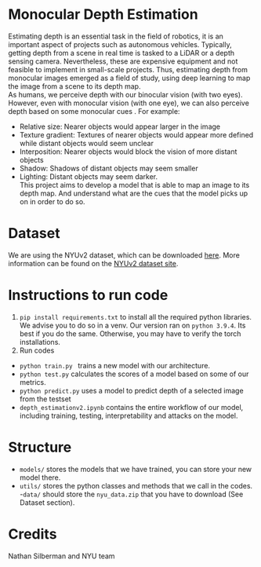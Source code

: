 
# Monocular Depth Estimation
Estimating depth is an essential task in the field of robotics, it is an important aspect of projects such as autonomous vehicles. Typically, getting depth from a scene in real time is tasked to a LiDAR or a depth sensing camera. Nevertheless, these are expensive equipment and not feasible to implement in small-scale projects. Thus, estimating depth from monocular images emerged as a field of study, using deep learning to map the image from a scene to its depth map.<br>
As humans, we perceive depth with our binocular vision (with two eyes). However, even with monocular vision (with one eye), we can also perceive depth based on some monocular cues . For example:
*	Relative size: Nearer objects would appear larger in the image
*	Texture gradient: Textures of nearer objects would appear more defined while distant objects would seem unclear
*	Interposition: Nearer objects would block the vision of more distant objects
*	Shadow: Shadows of distant objects may seem smaller
*	Lighting: Distant objects may seem darker.<br>
This project aims to develop a model that is able to map an image to its depth map. And understand what are the cues that the model picks up on in order to do so.<br>

# Dataset
We are using the NYUv2 dataset, which can be downloaded [here](https://www.googleapis.com/drive/v3/files/10UaPxzVFyepzXfEf-ODsgJ_0n8srZatm?alt=media&key=AIzaSyCkMUZY02iddrkxpM32Cb6_2nR8oWaBMw8).
More information can be found on the [NYUv2 dataset site](https://cs.nyu.edu/~silberman/datasets/nyu_depth_v2.html).

# Instructions to run code
1. ```pip install requirements.txt``` to install all the required python libraries. We advise you to do so in a venv. Our version ran on ```python 3.9.4```. Its best if you do the same. Otherwise, you may have to verify the torch installations.
2. Run codes
- ```python train.py ``` trains a new model with our architecture.
- ```python test.py``` calculates the scores of a model based on some of our metrics. 
- ```python predict.py``` uses a model to predict depth of a selected image from the testset
- ```depth_estimationv2.ipynb``` contains the entire workflow of our model, including training, testing, interpretability and attacks on the model.

# Structure
- ```models/``` stores the models that we have trained, you can store your new model there.
- ```utils/``` stores the python classes and methods that we call in the codes.
-```data/``` should store the ```nyu_data.zip``` that you have to download (See Dataset section).

# Credits
Nathan Silberman and NYU team
